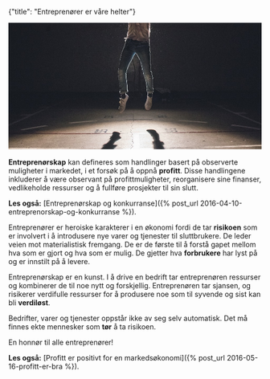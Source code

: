 {"title": "Entreprenører er våre helter"}

![Jumping man](/blogimages/jump.jpg)

**Entreprenørskap** kan defineres som handlinger basert på observerte muligheter
i markedet, i et forsøk på å oppnå **profitt**.
Disse handlingene inkluderer å være observant på profittmuligheter, reorganisere sine finanser,
vedlikeholde ressurser og å fullføre prosjekter til sin slutt.

**Les også:**
[Entreprenørskap og konkurranse]({% post_url 2016-04-10-entreprenorskap-og-konkurranse %}).

Entreprenører er heroiske karakterer i en økonomi fordi de tar **risikoen**
som er involvert i å introdusere nye varer og tjenester til sluttbrukere.
De leder veien mot materialistisk fremgang. De er de første til å forstå
gapet mellom hva som er gjort og hva som er mulig. De gjetter hva
**forbrukere** har lyst på og er innstilt på å levere.

Entreprenørskap er en kunst. I å drive en bedrift tar entreprenøren
ressurser og kombinerer de til noe nytt og forskjellig. Entreprenøren
tar sjansen, og risikerer verdifulle ressurser for å produsere
noe som til syvende og sist kan bli **verdiløst**.

Bedrifter, varer og tjenester oppstår ikke av seg selv automatisk. Det 
må finnes ekte mennesker som **tør** å ta risikoen.

En honnør til alle entreprenører!

**Les også:**
[Profitt er positivt for en markedsøkonomi]({% post_url 2016-05-16-profitt-er-bra %}).
